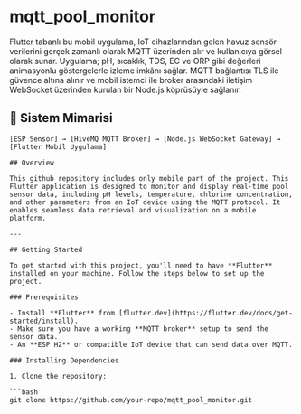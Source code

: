 # mqtt_pool_monitor


Flutter tabanlı bu mobil uygulama, IoT cihazlarından gelen havuz sensör verilerini gerçek zamanlı olarak MQTT üzerinden alır ve kullanıcıya görsel olarak sunar. Uygulama; pH, sıcaklık, TDS, EC ve ORP gibi değerleri animasyonlu göstergelerle izleme imkânı sağlar. MQTT bağlantısı TLS ile güvence altına alınır ve mobil istemci ile broker arasındaki iletişim WebSocket üzerinden kurulan bir Node.js köprüsüyle sağlanır.

## 🔧 Sistem Mimarisi

```text
[ESP Sensör] → [HiveMQ MQTT Broker] → [Node.js WebSocket Gateway] → [Flutter Mobil Uygulama]

## Overview

This github repository includes only mobile part of the project. This Flutter application is designed to monitor and display real-time pool sensor data, including pH levels, temperature, chlorine concentration, and other parameters from an IoT device using the MQTT protocol. It enables seamless data retrieval and visualization on a mobile platform.

---

## Getting Started

To get started with this project, you'll need to have **Flutter** installed on your machine. Follow the steps below to set up the project.

### Prerequisites

- Install **Flutter** from [flutter.dev](https://flutter.dev/docs/get-started/install).
- Make sure you have a working **MQTT broker** setup to send the sensor data.
- An **ESP H2** or compatible IoT device that can send data over MQTT.

### Installing Dependencies

1. Clone the repository:

```bash
git clone https://github.com/your-repo/mqtt_pool_monitor.git
